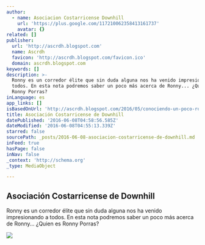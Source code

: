 ```yaml
---
author:
  - name: Asociacion Costarricense Downhill
    url: 'https://plus.google.com/117210062358413161737'
    avatar: {}
related: []
publisher:
  url: 'http://ascrdh.blogspot.com'
  name: Ascrdh
  favicon: 'http://ascrdh.blogspot.com/favicon.ico'
  domain: ascrdh.blogspot.com
keywords: []
description: >-
  Ronny es un corredor élite que sin duda alguna nos ha venido impresionando a
  todos. En esta nota podremos saber un poco más acerca de Ronny... ¿Quien es
  Ronny Porras?
inLanguage: es
app_links: []
isBasedOnUrl: 'http://ascrdh.blogspot.com/2016/05/conociendo-un-poco-ronny-porras.html'
title: Asociación Costarricense de Downhill
datePublished: '2016-06-08T04:58:56.585Z'
dateModified: '2016-06-08T04:55:13.339Z'
starred: false
sourcePath: _posts/2016-06-08-asociacion-costarricense-de-downhill.md
inFeed: true
hasPage: false
inNav: false
_context: 'http://schema.org'
_type: MediaObject

---
```

<article style=""><h1>Asociación Costarricense de Downhill</h1><p>Ronny es un corredor élite que sin duda alguna nos ha venido impresionando a todos. En esta nota podremos saber un poco más acerca de Ronny... ¿Quien es Ronny Porras?</p><img src="https://4.bp.blogspot.com/-aWfl7pAL8S0/VzVKzsOR3-I/AAAAAAAAATk/tYYClkh6iP4pYrIcNMyXKcpQkvXoKKUagCLcB/w1200-h630-p-nu/ronny%2Bjacha.jpg" /></article>